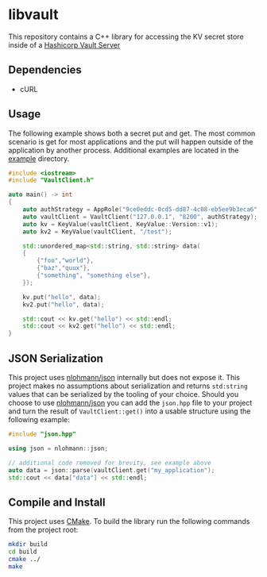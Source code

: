 # libvault

This repository contains a C++ library for accessing the KV secret store inside of a [Hashicorp Vault Server](https://www.vaultproject.io/)

## Dependencies

* cURL

## Usage

The following example shows both a secret put and get. The most common scenario is get for most applications and the put will happen outside of the application by another process. Additional examples are located in the [example](example) directory.

```cpp
#include <iostream>
#include "VaultClient.h"

auto main() -> int
{
    auto authStrategy = AppRole("9ce0eddc-0cd5-dd87-4c08-eb5ee9b3eca6", "043f002e-de24-6cd0-a37c-d44601400fb1");
    auto vaultClient = VaultClient("127.0.0.1", "8200", authStrategy);
    auto kv = KeyValue(vaultClient, KeyValue::Version::v1);
    auto kv2 = KeyValue(vaultClient, "/test");

    std::unordered_map<std::string, std::string> data(
    {
        {"foo","world"},
        {"baz","quux"},
        {"something", "something else"},
    });

    kv.put("hello", data);
    kv2.put("hello", data);

    std::cout << kv.get("hello") << std::endl;
    std::cout << kv2.get("hello") << std::endl;
}
```

## JSON Serialization

This project uses [nlohmann/json](https://github.com/nlohmann/json) internally but does not expose it. This project makes no assumptions about serialization and returns `std:string` values that can be serialized by the tooling of your choice. Should you choose to use [nlohmann/json](https://github.com/nlohmann/json) you can add the `json.hpp` file to your project and turn the result of  `VaultClient::get()` into a usable structure using the following example:

```cpp
#include "json.hpp"

using json = nlohmann::json;

// additional code removed for brevity, see example above
auto data = json::parse(vaultClient.get("my_application");
std::cout << data["data"] << std::endl;
```

## Compile and Install

This project uses [CMake](https://cmake.org/). To build the library run the following commands from the project root:

```sh
mkdir build
cd build
cmake ../
make
```
